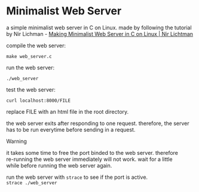 # Minimalist Web Server
a simple minimalist web server in C on Linux. made by following the tutorial  
by Nir Lichman - [Making Minimalist Web Server in C on Linux | Nir Lichtman](https://www.youtube.com/watch?v=2HrYIl6GpYg)
  
compile the web server:
```
make web_server.c
```
run the web server:
```
./web_server
```
test the web server:
```
curl localhost:8000/FILE
```
replace FILE with an html file in the root directory.  
  
the web server exits after responding to one request. therefore, the server  
has to be run everytime before sending in a request. 

>[!WARNING]
>it takes some time to free the port binded to the web server. therefore  
>re-running the web server immediately will not work. wait for a little  
>while before running the web server again.
>
>run the web server with `strace` to see if the port is active.  
>`strace ./web_server`
